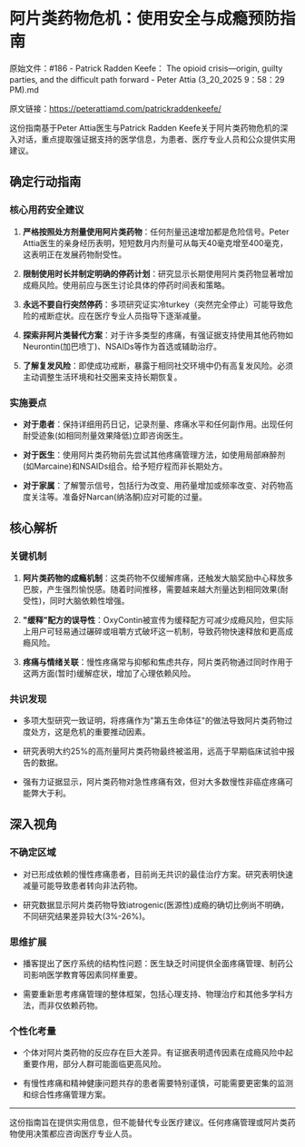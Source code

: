 # 阿片类药物危机：使用安全与成瘾预防指南

原始文件：#186 - Patrick Radden Keefe： The opioid crisis—origin, guilty parties, and the difficult path forward - Peter Attia (3_20_2025 9：58：29 PM).md

原文链接：https://peterattiamd.com/patrickraddenkeefe/

<YouTube videoId="8uXe9QvRRqM" />

这份指南基于Peter Attia医生与Patrick Radden Keefe关于阿片类药物危机的深入对话，重点提取强证据支持的医学信息，为患者、医疗专业人员和公众提供实用建议。

## 确定行动指南

### 核心用药安全建议

1. **严格按照处方剂量使用阿片类药物**：任何剂量迅速增加都是危险信号。Peter Attia医生的亲身经历表明，短短数月内剂量可从每天40毫克增至400毫克，这表明正在发展药物耐受性。

2. **限制使用时长并制定明确的停药计划**：研究显示长期使用阿片类药物显著增加成瘾风险。使用前应与医生讨论具体的停药时间表和策略。

3. **永远不要自行突然停药**：多项研究证实冷turkey（突然完全停止）可能导致危险的戒断症状。应在医疗专业人员指导下逐渐减量。

4. **探索非阿片类替代方案**：对于许多类型的疼痛，有强证据支持使用其他药物如Neurontin(加巴喷丁)、NSAIDs等作为首选或辅助治疗。

5. **了解复发风险**：即使成功戒断，暴露于相同社交环境中仍有高复发风险。必须主动调整生活环境和社交圈来支持长期恢复。

### 实施要点

- **对于患者**：保持详细用药日记，记录剂量、疼痛水平和任何副作用。出现任何耐受迹象(如相同剂量效果降低)立即咨询医生。
  
- **对于医生**：使用阿片类药物前先尝试其他疼痛管理方法，如使用局部麻醉剂(如Marcaine)和NSAIDs组合。给予短疗程而非长期处方。

- **对于家属**：了解警示信号，包括行为改变、用药量增加或频率改变、对药物高度关注等。准备好Narcan(纳洛酮)应对可能的过量。

## 核心解析

### 关键机制

1. **阿片类药物的成瘾机制**：这类药物不仅缓解疼痛，还触发大脑奖励中心释放多巴胺，产生强烈愉悦感。随着时间推移，需要越来越大剂量达到相同效果(耐受性)，同时大脑依赖性增强。

2. **"缓释"配方的误导性**：OxyContin被宣传为缓释配方可减少成瘾风险，但实际上用户可轻易通过碾碎或咀嚼方式破坏这一机制，导致药物快速释放和更高成瘾风险。

3. **疼痛与情绪关联**：慢性疼痛常与抑郁和焦虑共存，阿片类药物通过同时作用于这两方面(暂时)缓解症状，增加了心理依赖风险。

### 共识发现

- 多项大型研究一致证明，将疼痛作为"第五生命体征"的做法导致阿片类药物过度处方，这是危机的重要推动因素。

- 研究表明大约25%的高剂量阿片类药物最终被滥用，远高于早期临床试验中报告的数据。

- 强有力证据显示，阿片类药物对急性疼痛有效，但对大多数慢性非癌症疼痛可能弊大于利。

## 深入视角

### 不确定区域

- 对已形成依赖的慢性疼痛患者，目前尚无共识的最佳治疗方案。研究表明快速减量可能导致患者转向非法药物。

- 研究数据显示阿片类药物导致iatrogenic(医源性)成瘾的确切比例尚不明确，不同研究结果差异较大(3%-26%)。

### 思维扩展

- 播客提出了医疗系统的结构性问题：医生缺乏时间提供全面疼痛管理、制药公司影响医学教育等因素同样重要。

- 需要重新思考疼痛管理的整体框架，包括心理支持、物理治疗和其他多学科方法，而非仅依赖药物。

### 个性化考量

- 个体对阿片类药物的反应存在巨大差异。有证据表明遗传因素在成瘾风险中起重要作用，部分人群可能面临更高风险。

- 有慢性疼痛和精神健康问题共存的患者需要特别谨慎，可能需要更密集的监测和综合性疼痛管理方案。

---

这份指南旨在提供实用信息，但不能替代专业医疗建议。任何疼痛管理或阿片类药物使用决策都应咨询医疗专业人员。